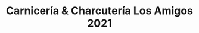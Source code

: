 ---
title: "Carnicería & Charcutería Los Amigos 2021"
url: /ciudad-guayana-puerto-ordaz/carniceria-und-charcuteria-los-amigos-2021/
shop: carnicero
---